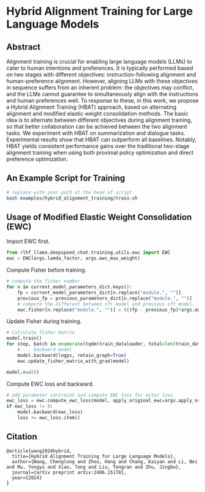 # Hybrid Alignment Training for Large Language Models

## Abstract

Alignment training is crucial for enabling large language models (LLMs) to cater to human intentions and preferences. It is typically performed based on two stages with different objectives: instruction-following alignment and human-preference alignment. However, aligning LLMs with these objectives in sequence suffers from an inherent problem: the objectives may conflict, and the LLMs cannot guarantee to simultaneously align with the instructions and human preferences well. To response to these, in this work, we propose a Hybrid Alignment Training (HBAT) approach, based on alternating alignment and modified elastic weight consolidation methods. The basic idea is to alternate between different objectives during alignment training, so that better collaboration can be achieved between the two alignment tasks.  We experiment with HBAT on summarization and dialogue tasks. Experimental results show that HBAT can outperform all baselines. Notably, HBAT yields consistent performance gains over the traditional two-stage alignment training when using both proximal policy optimization and direct preference optimization.

## An Example Script for Training

```bash
# replace with your path at the head of script
bash examples/hybrid_alignment_training/train.sh
```

## Usage of Modified Elastic Weight Consolidation (EWC)

Import EWC first.
```python
from rlhf_llama.deepspeed_chat.training.utils.ewc import EWC
ewc = EWC(args.lamda_factor, args.ewc_max_weight)
```

Compute Fisher before training.
```python
# compute the fisher number
for n in current_model_parameters_dict.keys():
    fp = current_model_parameters_dict[n.replace("module.", "")]
    previous_fp = previous_parameters_dict[n.replace("module.", "")]
    # compute the different between sft model and previous sft model.
    ewc.fisher[n.replace("module.", "")] = (((fp - previous_fp)*args.ewc_mse_factor) ** 2).mean().item()
```

Update Fisher during training.
```python
# Calculate fisher matrix
model.train()
for step, batch in enumerate(tqdm(train_dataloader, total=len(train_dataloader))):
    # ... backward model
    model.backward(logps, retain_graph=True)
    ewc.update_fisher_matrix_with_grad(model)

model.eval()
```

Compute EWC loss and backward.
```python
# add parameter contraint and compute EWC loss for actor loss
ewc_loss = ewc.compute_ewc_loss(model, apply_original_ewc=args.apply_original_ewc)
if ewc_loss != 0:
    model.backward(ewc_loss)
    loss += ewc_loss.item()
```

## Citation

```
@article{wang2024hybrid,
  title={Hybrid Alignment Training for Large Language Models},
  author={Wang, Chenglong and Zhou, Hang and Chang, Kaiyan and Li, Bei and Mu, Yongyu and Xiao, Tong and Liu, Tongran and Zhu, Jingbo},
  journal={arXiv preprint arXiv:2406.15178},
  year={2024}
}
```